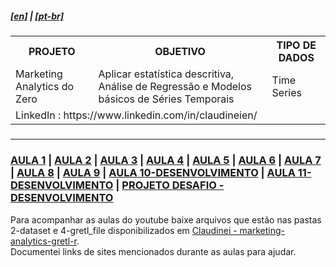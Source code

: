 <h5><a href="blank_">[en]</a> | <a href="blank_">[pt-br]</a>
</h5>
<h5>
<div>
  <table>
    <tr>
      <th>PROJETO</th>
      <th>OBJETIVO</th>
      <th>TIPO DE DADOS</th>
    </tr>
    <tr>
      <td>Marketing Analytics do Zero</td>
      <td>Aplicar estatística descritiva, Análise de Regressão e Modelos básicos de Séries Temporais</td>
      <td>Time Series</td>
    </tr>
    <tr>
        <td colspan="4">LinkedIn : https://www.linkedin.com/in/claudineien/</td>
    </tr>
  </table>
</div>
</h5>
<hr>
<h3><a href="/0-documentation/mrktng_anlzng_01.md">AULA 1</a> | <a href="/0-documentation/mrktng_anlzng_02.md">AULA 2</a> | <a href="/0-documentation/mrktng_anlzng_03.md">AULA 3</a> | <a href="/0-documentation/mrktng_anlzng_04.md">AULA 4</a> | <a href="/0-documentation/mrktng_anlzng_05.md">AULA 5</a> | <a href="/0-documentation/mrktng_anlzng_06.md">AULA 6</a> | <a href="/0-documentation/mrktng_anlzng_07.md">AULA 7</a> | <a href="/0-documentation/mrktng_anlzng_08.md">AULA 8</a> | <a href="/0-documentation/mrktng_anlzng_09.md">AULA 9</a> | <a href="/0-documentation/mrktng_anlzng_10.md">AULA 10-DESENVOLVIMENTO</a> | <a href="/0-documentation/mrktng_anlzng_11.md">AULA 11-DESENVOLVIMENTO</a> | <a href="/5-marketing-analytics-project/mrktng_anlzng_11prj.md">PROJETO DESAFIO -DESENVOLVIMENTO</a></h3>
<p>Para acompanhar as aulas do youtube baixe arquivos que estão nas pastas 2-dataset e 4-gretl_file disponibilizados em <a href="https://github.com/claudineien/marketing-analytics-gretl-r">Claudinei - marketing-analytics-gretl-r</a>.<br>
Documentei links de sites mencionados durante as aulas para ajudar.<br></p>

